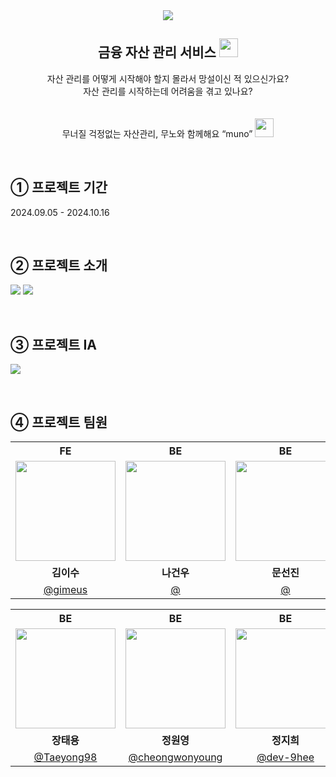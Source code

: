 <div align="center">
<img src="https://github.com/user-attachments/assets/773a1e2b-d718-47bb-b833-4f7cf882c0a2"/>
<h2>
	금융 자산 관리 서비스
	<img src="https://github.com/user-attachments/assets/dda1918c-def9-4d1c-9bb6-f53eb1f6892a" width=30/>
</h2>
<p>
자산 관리를 어떻게 시작해야 할지 몰라서 망설이신 적 있으신가요?<br>
자산 관리를 시작하는데 어려움을 겪고 있나요?<br>
<br>
<br>
무너질 걱정없는 자산관리, 무노와 함께해요 “muno” 
<img src="https://github.com/user-attachments/assets/593765ec-04d2-4500-9002-8bbf87863791" width=30/>
</p>

<!-- [프로젝트 소개](#🚀-프로젝트-소개) • [주요 기능](#✨-주요-기능) • [기술 스택](#🔧-기술-스택)• [인프라 구조](#⚙️-인프라-구조)• [개발 일지](#📚-팀-ashe-개발-일지)• [팀원 소개](#👩‍💻-팀원-소개) -->

</div>



<!-- 
<div align="center">
<h1>
금융 자산 관리 서비스
</h1>
<img src=""/>
</div>
-->

⠀
⠀
## ① 프로젝트 기간
2024.09.05 - 2024.10.16

⠀
⠀
## ② 프로젝트 소개
<img src="https://github.com/user-attachments/assets/21893212-f5ea-4054-97c7-9b2588ea88f7"/>
<img src="https://github.com/user-attachments/assets/08baa4f3-08da-47f4-a5c9-b82eec08703c"/>

⠀
⠀
## ③ 프로젝트 IA
<img src="https://github.com/user-attachments/assets/a6205f84-9081-48c9-9824-1b874f55f7a4"/>

⠀
⠀
## ④ 프로젝트 팀원
<div align="center">
<table>
  <tr>
    <th align="center">FE</th>
    <th align="center">BE</th>
    <th align="center">BE</th>
  </tr>
  <tr>
    <td align="center"><img src="https://github.com/gimeus.png?s=100" width="160"></td>
    <td align="center"><img src="https://via.placeholder.com/100x100.png?text=%20" width="160"></td>
    <td align="center"><img src="https://via.placeholder.com/100x100.png?text=%20" width="160"></td>
  </tr>
  <tr>
    <td align="center"><b>김이수</b></td>
    <td align="center"><b>나건우</b></td>
    <td align="center"><b>문선진</b></td>
  </tr>
  <tr>
    <td align="center"><a href="https://github.com/gimeus" target="_blank">@gimeus</a></td>
    <td align="center"><a href="https://github.com/Kimsiwan30" target="_blank">@</a></td>
    <td align="center"><a href="https://github.com" target="_blank">@</a></td>
  </tr>
</table>
  <table>
      <tr>
    <th align="center">BE</th>
    <th align="center">BE</th>
    <th align="center">BE</th>
  </tr>
  <tr>
    <td align="center"><img src="https://github.com/Taeyong98.png?s=100" width="160"></td>
    <td align="center"><img src="https://github.com/cheongwonyoung.png?s=100" width="160"></td>
    <td align="center"><img src="https://github.com/dev-9hee.png?s=100" width="160"></td>
  </tr>
  <tr>
    <td align="center"><b>장태용</b></td>
    <td align="center"><b>정원영</b></td>
    <td align="center"><b>정지희</b></td>
  </tr>
  <tr>
    <td align="center"><a href="https://github.com/Taeyong98" target="_blank">@Taeyong98</a></td>
    <td align="center"><a href="https://github.com/cheongwonyoung" target="_blank">@cheongwonyoung</a></td>
    <td align="center"><a href="https://github.com/dev-9hee" target="_blank">@dev-9hee</a></td>
  </tr>
    </table>
</div>
